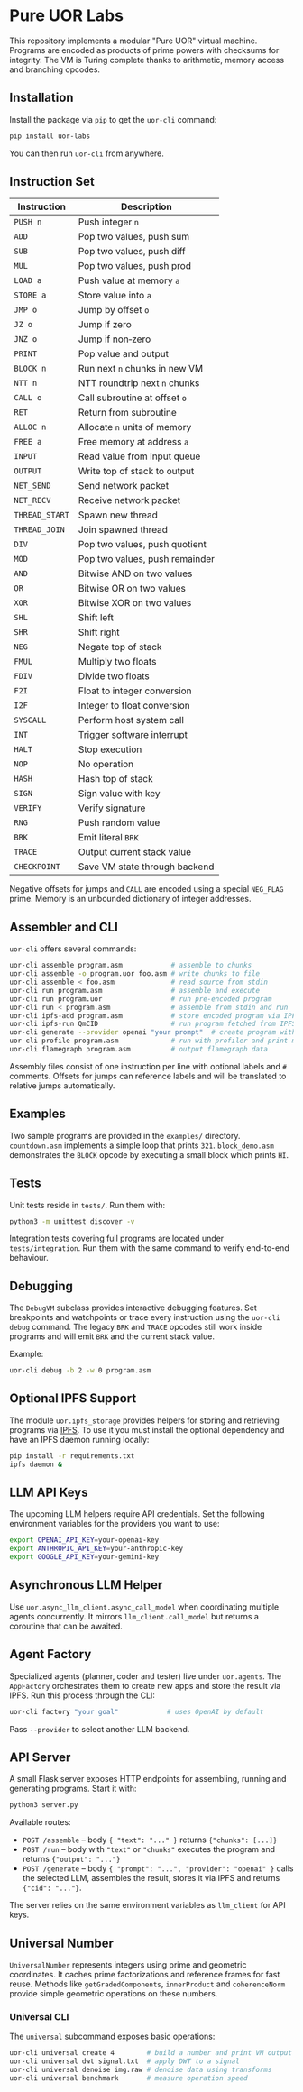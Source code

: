 # Pure UOR Labs

This repository implements a modular "Pure UOR" virtual machine.  Programs are
encoded as products of prime powers with checksums for integrity.  The VM is
Turing complete thanks to arithmetic, memory access and branching opcodes.

## Installation

Install the package via `pip` to get the `uor-cli` command:

```bash
pip install uor-labs
```

You can then run `uor-cli` from anywhere.

## Instruction Set

| Instruction | Description               |
|-------------|---------------------------|
| `PUSH n`       | Push integer `n`                |
| `ADD`          | Pop two values, push sum        |
| `SUB`          | Pop two values, push diff       |
| `MUL`          | Pop two values, push prod       |
| `LOAD a`       | Push value at memory `a`        |
| `STORE a`      | Store value into `a`            |
| `JMP o`        | Jump by offset `o`              |
| `JZ o`         | Jump if zero                    |
| `JNZ o`        | Jump if non‑zero                |
| `PRINT`        | Pop value and output            |
| `BLOCK n`      | Run next `n` chunks in new VM   |
| `NTT n`        | NTT roundtrip next `n` chunks   |
| `CALL o`       | Call subroutine at offset `o`   |
| `RET`          | Return from subroutine          |
| `ALLOC n`      | Allocate `n` units of memory    |
| `FREE a`       | Free memory at address `a`      |
| `INPUT`        | Read value from input queue     |
| `OUTPUT`       | Write top of stack to output    |
| `NET_SEND`     | Send network packet             |
| `NET_RECV`     | Receive network packet          |
| `THREAD_START` | Spawn new thread                |
| `THREAD_JOIN`  | Join spawned thread             |
| `DIV`          | Pop two values, push quotient   |
| `MOD`          | Pop two values, push remainder  |
| `AND`          | Bitwise AND on two values       |
| `OR`           | Bitwise OR on two values        |
| `XOR`          | Bitwise XOR on two values       |
| `SHL`          | Shift left                      |
| `SHR`          | Shift right                     |
| `NEG`          | Negate top of stack             |
| `FMUL`         | Multiply two floats             |
| `FDIV`         | Divide two floats               |
| `F2I`          | Float to integer conversion     |
| `I2F`          | Integer to float conversion     |
| `SYSCALL`      | Perform host system call        |
| `INT`          | Trigger software interrupt      |
| `HALT`         | Stop execution                  |
| `NOP`          | No operation                    |
| `HASH`         | Hash top of stack               |
| `SIGN`         | Sign value with key             |
| `VERIFY`       | Verify signature                |
| `RNG`          | Push random value               |
| `BRK`          | Emit literal ``BRK``            |
| `TRACE`        | Output current stack value      |
| `CHECKPOINT`   | Save VM state through backend   |

Negative offsets for jumps and `CALL` are encoded using a special `NEG_FLAG` prime.
Memory is an unbounded dictionary of integer addresses.

## Assembler and CLI

`uor-cli` offers several commands:

```bash
uor-cli assemble program.asm            # assemble to chunks
uor-cli assemble -o program.uor foo.asm # write chunks to file
uor-cli assemble < foo.asm              # read source from stdin
uor-cli run program.asm                 # assemble and execute
uor-cli run program.uor                 # run pre-encoded program
uor-cli run < program.asm               # assemble from stdin and run
uor-cli ipfs-add program.asm            # store encoded program via IPFS
uor-cli ipfs-run QmCID                  # run program fetched from IPFS
uor-cli generate --provider openai "your prompt"  # create program with an LLM
uor-cli profile program.asm             # run with profiler and print metrics
uor-cli flamegraph program.asm          # output flamegraph data
```

Assembly files consist of one instruction per line with optional labels and
`#` comments.  Offsets for jumps can reference labels and will be translated to
relative jumps automatically.

## Examples

Two sample programs are provided in the `examples/` directory.  `countdown.asm`
implements a simple loop that prints `321`.  `block_demo.asm` demonstrates the
`BLOCK` opcode by executing a small block which prints `HI`.

## Tests

Unit tests reside in `tests/`.  Run them with:

```bash
python3 -m unittest discover -v
```

Integration tests covering full programs are located under
`tests/integration`. Run them with the same command to verify end-to-end
behaviour.

## Debugging

The `DebugVM` subclass provides interactive debugging features. Set
breakpoints and watchpoints or trace every instruction using the
`uor-cli debug` command.  The legacy `BRK` and `TRACE` opcodes still work
inside programs and will emit ``BRK`` and the current stack value.

Example:

```bash
uor-cli debug -b 2 -w 0 program.asm
```


## Optional IPFS Support

The module `uor.ipfs_storage` provides helpers for storing and retrieving
programs via [IPFS](https://ipfs.tech/). To use it you must install the optional
dependency and have an IPFS daemon running locally:

```bash
pip install -r requirements.txt
ipfs daemon &
```

## LLM API Keys

The upcoming LLM helpers require API credentials. Set the following environment
variables for the providers you want to use:

```bash
export OPENAI_API_KEY=your-openai-key
export ANTHROPIC_API_KEY=your-anthropic-key
export GOOGLE_API_KEY=your-gemini-key
```


## Asynchronous LLM Helper

Use `uor.async_llm_client.async_call_model` when coordinating multiple agents concurrently. It mirrors `llm_client.call_model` but returns a coroutine that can be awaited.

## Agent Factory

Specialized agents (planner, coder and tester) live under `uor.agents`. The `AppFactory` orchestrates them to create new apps and store the result via IPFS. Run this process through the CLI:

```bash
uor-cli factory "your goal"            # uses OpenAI by default
```

Pass `--provider` to select another LLM backend.

## API Server

A small Flask server exposes HTTP endpoints for assembling, running and generating programs.
Start it with:

```bash
python3 server.py
```

Available routes:

- `POST /assemble` – body `{ "text": "..." }` returns `{"chunks": [...]}`
- `POST /run` – body with `"text"` or `"chunks"` executes the program and returns `{"output": "..."}`
- `POST /generate` – body `{ "prompt": "...", "provider": "openai" }` calls the selected LLM, assembles the result, stores it via IPFS and returns `{"cid": "..."}`.

The server relies on the same environment variables as `llm_client` for API keys.

## Universal Number

`UniversalNumber` represents integers using prime and geometric coordinates. It
caches prime factorizations and reference frames for fast reuse.  Methods like
`getGradedComponents`, `innerProduct` and `coherenceNorm` provide simple
geometric operations on these numbers.

### Universal CLI

The `universal` subcommand exposes basic operations:

```bash
uor-cli universal create 4        # build a number and print VM output
uor-cli universal dwt signal.txt  # apply DWT to a signal
uor-cli universal denoise img.raw # denoise data using transforms
uor-cli universal benchmark       # measure operation speed
```
